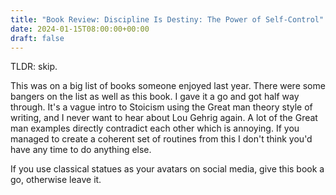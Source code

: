 ```yaml
---
title: "Book Review: Discipline Is Destiny: The Power of Self-Control"
date: 2024-01-15T08:00:00+00:00
draft: false
---
```


TLDR: skip.

This was on a big list of books someone enjoyed last year. There were some bangers on the list as well as this book. I gave it a go and got half way through. It's a vague intro to Stoicism using the Great man theory style of writing, and I never want to hear about Lou Gehrig again. A lot of the Great man examples directly contradict each other which is annoying. If you managed to create a coherent set of routines from this I don't think you'd have any time to do anything else.

If you use classical statues as your avatars on social media, give this book a go, otherwise leave it.